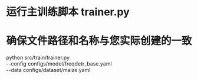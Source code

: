 # 运行主训练脚本 trainer.py
# 确保文件路径和名称与您实际创建的一致
python src/train/trainer.py \
    --config configs/model/freqdetr_base.yaml \
    --data configs/dataset/maize.yaml